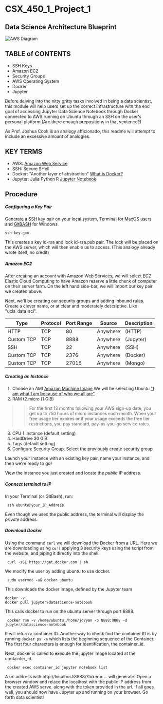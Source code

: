 # CSX_450_1_Project_1

## Data Science Architecture Blueprint
![AWS Diagram](https://imgur.com/a/LofzQ)

## TABLE of CONTENTS
* SSH Keys
* Amazon EC2
* Security Groups
* AWS Operating System
* Docker
* Jupyter

Before delving into the nitty gritty tasks involved in being a data scientist, this module will help users set up the correct infrastructure with the end goal of accessing Jupyter Data Science Notebook through Docker connected to AWS running on Ubuntu through an SSH on the user's personal platform.(Are there enough prepositions in that sentence?)

As Prof. Joshua Cook is an analogy afficionado, this readme will attempt to include an excessive amount of analogies. 

## KEY TERMS
- AWS: [Amazon Web Service](https://aws.amazon.com/)
- SSH: Secure SHell
- Docker: "Another layer of abstraction" [What is Docker?](https://www.docker.com/what-docker)
- Jupyter: Julia Python R [Jupyter Notebook](http://jupyter.org)

## Procedure

##### Configuring a Key Pair

Generate a SSH key pair on your local system, Terminal for MacOS users and [GitBASH](https://git-for-windows.github.io) for Windows.

<pre><code>ssh key-gen </code></pre>

This creates a key id-rsa and lock id-rsa.pub pair. The lock will be placed on the AWS server, which will then enable us to access. (This analogy already wrote itself, no credit)

##### Amazon EC2

After creating an account with Amazon Web Services, we will select *EC2* Elastic Cloud Computing to have Amazon reserve a little chunk of computer on their server farm. 
On the left hand side-bar, we will import our key pair we created above. 

Next, we'll be creating our security groups and adding Inbound rules. Create a clever name, or at clear and moderately descriptive. Like "ucla_data_sci". 

| Type       | Protocol   |  Port Range |  Source      | Description |
| --- | --- | --- | --- | --- |
| HTTP       | TCP        |  80         |   Anywhere   |  (HTTP)     |
| Custom TCP | TCP        |  8888       |   Anywhere   |   (Jupyter) |
| SSH        | TCP        |  22         |   Anywhere   |      (SSH)  |                                
| Custom TCP | TCP        |  2376       |   Anywhere   |    (Docker) |
| Custom TCP | TCP        |  27016      |   Anywhere   |     (Mongo) |   



##### Creating an Instance

1. Choose an AMI [Amazon Machine Image](https://docs.aws.amazon.com/AWSEC2/latest/UserGuide/AMIs.html)
   We will be selecting Ubuntu ["I am what I am because of who we all are"](https://www.ubuntu.com/about/about-ubuntu)
2. RAM t2.micro (1 GiB)
>> For the first 12 months following your AWS sign-up date, you get up to 750 hours of micro instances each month. When your free usage tier expires or if your usage exceeds the free tier restrictions, you pay standard, pay-as-you-go service rates.
3. CPU 1 Instance (default setting)
4. HardDrive 30 GiB.
5. Tags (default setting)
6. Configure Security Group. Select the previously create security group

Launch your instance with an existing key pair, name your instance, and then we're ready to go!

View the instance you just created and locate the _public_ IP address. 

##### Connect terminal to IP

In your Terminal (or GitBash), run:

<pre><code> ssh ubuntu@your_IP_Address </code></pre>
Even though we used the public address, the terminal will display the _private_ address. 

##### Download Docker

Using the command `curl` we will download the Docker from a URL. Here we are downloading using `curl` applying 3 security keys using the script from the website, and piping it directly into the shell. 
<pre><code> curl -sSL https://get.docker.com | sh </code></pre>

We modify the user by adding ubuntu to use docker.
<pre><code> sudo usermod -aG docker ubuntu </code></pre>

This downloads the docker image, defined by the Jupyter team
<pre><code>docker -v
docker pull jupyter/datascience-notebook </code></pre>

This calls docker to run on the ubuntu server through port 8888.
<pre><code> docker run -v /home/ubuntu:/home/jovyan -p 8888:8888 -d jupyter/datascience-notebook</code></pre>
It will return a container ID. Another way to check find the container ID is by running `docker ps -a` which lists the beginning sequence of the Container. The first four characters is enough for identification, the container_id.

Next, docker is called to execute the jupyter image located at the containter_id. 
<pre><code> docker exec container_id jupyter notebook list </code></pre>

A url address with http://localhost:8888/?token= ... will generate. 
Open a browser window and relace the localhost with the public IP address from the created AWS serve, along with the token provided in the url. If all goes well, you should now have Jupyter up and running on your browser. Go forth data scientist! 



